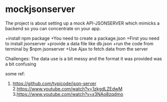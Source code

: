 # mockjsonserver
 The project is about setting up a mock API-JSONSERVER which mimicks a backend so you can concentrate on your app.

+install npm package
+You need to create a package.json
+First you need to install jsonserver
+provide a data file like db.json
+run the code from terminal by $npm jsonserver
+Use Ajax to fetch data from the server

Challenges:
The data use is a bit messy and the format it was provided was a bit confusing

some ref:
1. https://github.com/typicode/json-server
2.https://www.youtube.com/watch?v=1zkgdLZEdwM
3.https://www.youtube.com/watch?v=x3NAo8zqdmo


